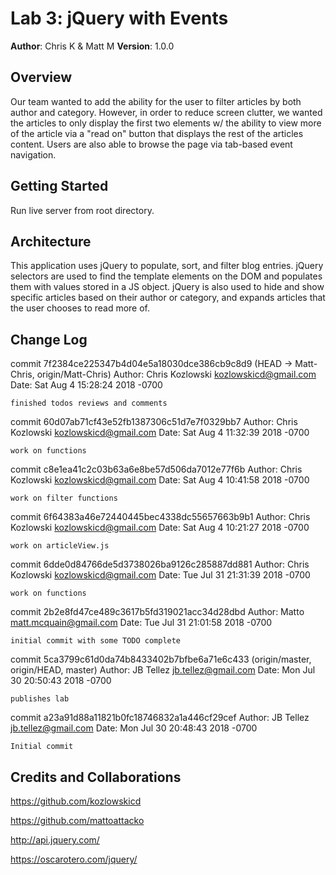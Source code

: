 # Lab 3: jQuery with Events

**Author**: Chris K & Matt M 
**Version**: 1.0.0 

## Overview
Our team wanted to add the ability for the user to filter articles by both author and category. However, in order to reduce screen clutter, we wanted the articles to only display the first two elements w/ the ability to view more of the article via a "read on" button that displays the rest of the articles content. Users are also able to browse the page via tab-based event navigation. 

## Getting Started
Run live server from root directory.

## Architecture
This application uses jQuery to populate, sort, and filter blog entries.  jQuery selectors are used to find the template elements on the DOM and populates them with values stored in a JS object.  jQuery is also used to hide and show specific articles based on their author or category, and expands articles that the user chooses to read more of.

## Change Log
commit 7f2384ce225347b4d04e5a18030dce386cb9c8d9 (HEAD -> Matt-Chris, origin/Matt-Chris)
Author: Chris Kozlowski <kozlowskicd@gmail.com>
Date:   Sat Aug 4 15:28:24 2018 -0700

    finished todos reviews and comments

commit 60d07ab71cf43e52fb1387306c51d7e7f0329bb7
Author: Chris Kozlowski <kozlowskicd@gmail.com>
Date:   Sat Aug 4 11:32:39 2018 -0700

    work on functions

commit c8e1ea41c2c03b63a6e8be57d506da7012e77f6b
Author: Chris Kozlowski <kozlowskicd@gmail.com>
Date:   Sat Aug 4 10:41:58 2018 -0700

    work on filter functions

commit 6f64383a46e72440445bec4338dc55657663b9b1
Author: Chris Kozlowski <kozlowskicd@gmail.com>
Date:   Sat Aug 4 10:21:27 2018 -0700

    work on articleView.js

commit 6dde0d84766de5d3738026ba9126c285887dd881
Author: Chris Kozlowski <kozlowskicd@gmail.com>
Date:   Tue Jul 31 21:31:39 2018 -0700

    work on functions

commit 2b2e8fd47ce489c3617b5fd319021acc34d28dbd
Author: Matto <matt.mcquain@gmail.com>
Date:   Tue Jul 31 21:01:58 2018 -0700

    initial commit with some TODO complete

commit 5ca3799c61d0da74b8433402b7bfbe6a71e6c433 (origin/master, origin/HEAD, master)
Author: JB Tellez <jb.tellez@gmail.com>
Date:   Mon Jul 30 20:50:43 2018 -0700

    publishes lab

commit a23a91d88a11821b0fc18746832a1a446cf29cef
Author: JB Tellez <jb.tellez@gmail.com>
Date:   Mon Jul 30 20:48:43 2018 -0700

    Initial commit


## Credits and Collaborations
https://github.com/kozlowskicd

https://github.com/mattoattacko

http://api.jquery.com/ 

https://oscarotero.com/jquery/

